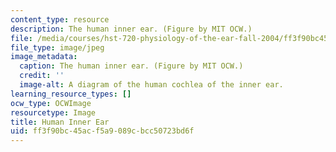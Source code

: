 ```yaml
---
content_type: resource
description: The human inner ear. (Figure by MIT OCW.)
file: /media/courses/hst-720-physiology-of-the-ear-fall-2004/ff3f90bc45acf5a9089cbcc50723bd6f_hst-720f04.jpg
file_type: image/jpeg
image_metadata:
  caption: The human inner ear. (Figure by MIT OCW.)
  credit: ''
  image-alt: A diagram of the human cochlea of the inner ear.
learning_resource_types: []
ocw_type: OCWImage
resourcetype: Image
title: Human Inner Ear
uid: ff3f90bc-45ac-f5a9-089c-bcc50723bd6f
---
```

